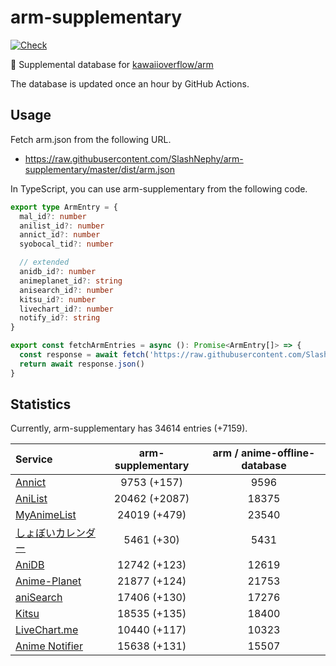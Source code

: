 # arm-supplementary

[![Check](https://github.com/SlashNephy/arm-supplementary/actions/workflows/check-node.yml/badge.svg)](https://github.com/SlashNephy/arm-supplementary/actions/workflows/check-node.yml)

💊 Supplemental database for [kawaiioverflow/arm](https://github.com/kawaiioverflow/arm)

The database is updated once an hour by GitHub Actions.

## Usage

Fetch arm.json from the following URL.

- https://raw.githubusercontent.com/SlashNephy/arm-supplementary/master/dist/arm.json

In TypeScript, you can use arm-supplementary from the following code.

```TypeScript
export type ArmEntry = {
  mal_id?: number
  anilist_id?: number
  annict_id?: number
  syobocal_tid?: number

  // extended
  anidb_id?: number
  animeplanet_id?: string
  anisearch_id?: number
  kitsu_id?: number
  livechart_id?: number
  notify_id?: string
}

export const fetchArmEntries = async (): Promise<ArmEntry[]> => {
  const response = await fetch('https://raw.githubusercontent.com/SlashNephy/arm-supplementary/master/dist/arm.json')
  return await response.json()
}
```

## Statistics

Currently, arm-supplementary has 34614 entries (+7159).

| Service                                     | arm-supplementary | arm / anime-offline-database |
| :------------------------------------------ | :---------------: | :--------------------------: |
| [Annict](https://annict.com)                |    9753 (+157)    |             9596             |
| [AniList](https://anilist.co)               |   20462 (+2087)   |            18375             |
| [MyAnimeList](https://myanimelist.net)      |   24019 (+479)    |            23540             |
| [しょぼいカレンダー](https://cal.syoboi.jp) |    5461 (+30)     |             5431             |
| [AniDB](https://anidb.net)                  |   12742 (+123)    |            12619             |
| [Anime-Planet](https://anime-planet.com)    |   21877 (+124)    |            21753             |
| [aniSearch](https://anisearch.com)          |   17406 (+130)    |            17276             |
| [Kitsu](https://kitsu.io)                   |   18535 (+135)    |            18400             |
| [LiveChart.me](https://livechart.me)        |   10440 (+117)    |            10323             |
| [Anime Notifier](https://notify.moe)        |   15638 (+131)    |            15507             |
